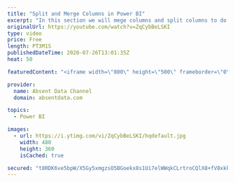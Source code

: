```yaml
---
title: "Split and Merge Columns in Power BI"
excerpt: "In this section we will mege columns and split columns to do a depper level of analysis"
originalUrl: https://youtube.com/watch?v=ZqCybBeLSKI
type: video
price: Free
length: PT3M1S
publishedDateTime: 2020-07-26T13:01:35Z
heat: 50

featuredContent: "<iframe width=\"800\" height=\"500\" frameborder=\"0\" src=\"https://www.youtube.com/embed/ZqCybBeLSKI\" allow=\"accelerometer; autoplay; encrypted-media; gyroscope; picture-in-picture\" allowfullscreen></iframe>"

provider:
  name: Absent Data Channel
  domain: absentdata.com

topics:
  - Power BI

images:
  - url: https://i.ytimg.com/vi/ZqCybBeLSKI/hqdefault.jpg
    width: 480
    height: 360
    isCached: true

secured: "t8RDK6ve5bpW/X5Gy5xmgzsO5BGoekx8s1Ui7elWWqkCLrtroCQlX8+fV8xkkNX+rmrIENmKwckafkZKwxLH24pU8ivJgBOfbps+gzIul+h6ebqRsTDr9Ud/R0ylNQF1knfXzqm37mRxf6PsUuZ4V8y5B95DsNlLLGC3G5PkB1Wuvvara72OTYuHu28BY5mgaVG6+VJNvYi+iI6TfoFPKkDpUQGW7G+Mbikmp4GS+msZ0nEtdkTjlez7adht+noeRWiwz6YDCLsm8fsAMIN2eSVpPiN7HkrX51noSogIK001nwPkPs3Z8PTG7ZysKCYXVHylv53BH5dHikSUz4/4fszFzD6ZgJHqctZiJApg/ahWr6IZ5FabhQDjFkJXttyvw27tqCQgFj0PViQ4WluCD5CLn7HbuQPbgwMNCw1lEw8=;iEKrXdUH/rJJ3h6UWpajPw=="
---
```


